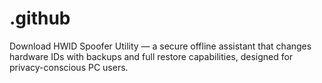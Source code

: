 # .github
Download HWID Spoofer Utility — a secure offline assistant that changes hardware IDs with backups and full restore capabilities, designed for privacy-conscious PC users.
